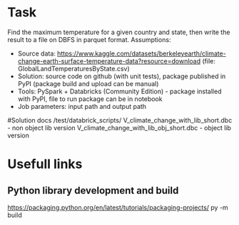 # Task
Find the maximum temperature for a given country and state, then write the result to a file on DBFS in parquet format.
Assumptions:
- Source data: https://www.kaggle.com/datasets/berkeleyearth/climate-change-earth-surface-temperature-data?resource=download (file: GlobalLandTemperaturesByState.csv)
- Solution: source code on github (with unit tests), package published in PyPI (package build and upload can be manual)
- Tools: PySpark + Databricks (Community Edition) - package installed with PyPI, file to run package can be in notebook
- Job parameters: input path and output path

#Solution docs
 /test/databrick_scripts/
 V_climate_change_with_lib_short.dbc - non object lib version
 V_climate_change_with_lib_obj_short.dbc -  object lib version

# Usefull links  
## Python library development and build
https://packaging.python.org/en/latest/tutorials/packaging-projects/
py -m build
